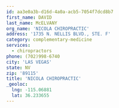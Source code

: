```yaml
---
id: aa3e0a3b-d16d-4a0a-acb5-7054f7dcd8b7
first_name: DAVID
last_name: McELVANY
org_name: 'NICOLA CHIROPRACTIC'
address: '1735 N. NELLIS BLVD., STE. F'
category: complementary-medicine
services:
  - chiropractors
phone: (702)998-6740
city: 'LAS VEGAS'
state: NV
zip: '89115'
title: 'NICOLA CHIROPRACTIC'
_geoloc:
  lng: -115.06881
  lat: 36.233655
---
```

